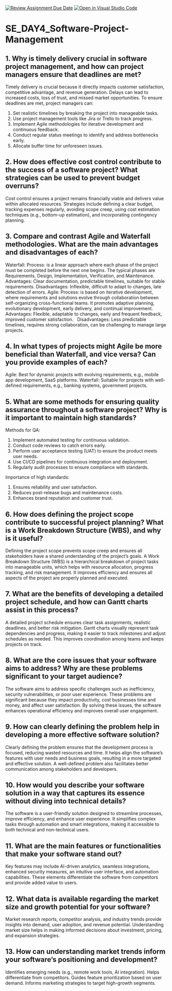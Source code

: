 [![Review Assignment Due Date](https://classroom.github.com/assets/deadline-readme-button-22041afd0340ce965d47ae6ef1cefeee28c7c493a6346c4f15d667ab976d596c.svg)](https://classroom.github.com/a/9pw6JKcu)
[![Open in Visual Studio Code](https://classroom.github.com/assets/open-in-vscode-2e0aaae1b6195c2367325f4f02e2d04e9abb55f0b24a779b69b11b9e10269abc.svg)](https://classroom.github.com/online_ide?assignment_repo_id=18475860&assignment_repo_type=AssignmentRepo)
# SE_DAY4_Software-Project-Management
## 1. Why is timely delivery crucial in software project management, and how can project managers ensure that deadlines are met?
Timely delivery is crucial because it directly impacts customer satisfaction, competitive advantage, and revenue generation. Delays can lead to increased costs, loss of trust, and missed market opportunities. To ensure deadlines are met, project managers can:
1. Set realistic timelines by breaking the project into manageable tasks.
2. Use project management tools like Jira or Trello to track progress.
3. Implement Agile methodologies for iterative development and continuous feedback.
4. Conduct regular status meetings to identify and address bottlenecks early.
5. Allocate buffer time for unforeseen issues.

## 2. How does effective cost control contribute to the success of a software project? What strategies can be used to prevent budget overruns?
Cost control ensures a project remains financially viable and delivers value within allocated resources.
Strategies include defining a clear budget, tracking expenses regularly, avoiding scope creep, using cost estimation techniques (e.g., bottom-up estimation), and incorporating contingency planning.

## 3. Compare and contrast Agile and Waterfall methodologies. What are the main advantages and disadvantages of each?
Waterfall:
Process: is a linear approach where each phase of the project must be completed before the next one begins. The typical phases are Requirements, Design, Implementation, Verification, and Maintenance.
Advantages: Clear documentation, predictable timelines, suitable for stable requirements.
Disadvantages: Inflexible, difficult to adapt to changes, late detection of errors.
Agile:
Process: is based on iterative development, where requirements and solutions evolve through collaboration between self-organizing cross-functional teams. It promotes adaptive planning, evolutionary development, early delivery, and continual improvement.
Advantages: Flexible, adaptable to changes, early and frequent feedback, improved customer satisfaction.   
Disadvantages: Less predictable timelines, requires strong collaboration, can be challenging to manage large projects.

## 4. In what types of projects might Agile be more beneficial than Waterfall, and vice versa? Can you provide examples of each?
Agile: Best for dynamic projects with evolving requirements, e.g., mobile app development, SaaS platforms.
Waterfall: Suitable for projects with well-defined requirements, e.g., banking systems, government projects.

## 5. What are some methods for ensuring quality assurance throughout a software project? Why is it important to maintain high standards?
Methods for QA:
1. Implement automated testing for continuous validation.
2. Conduct code reviews to catch errors early.
3. Perform user acceptance testing (UAT) to ensure the product meets user needs.
4. Use CI/CD pipelines for continuous integration and deployment.
5. Regularly audit processes to ensure compliance with standards.

Importance of high standards:
1. Ensures reliability and user satisfaction.
2. Reduces post-release bugs and maintenance costs.
3. Enhances brand reputation and customer trust.

## 6. How does defining the project scope contribute to successful project planning? What is a Work Breakdown Structure (WBS), and why is it useful?
Defining the project scope prevents scope creep and ensures all stakeholders have a shared understanding of the project’s goals. A Work Breakdown Structure (WBS) is a hierarchical breakdown of project tasks into manageable units, which helps with resource allocation, progress tracking, and risk management. It improves efficiency and ensures all aspects of the project are properly planned and executed.

## 7. What are the benefits of developing a detailed project schedule, and how can Gantt charts assist in this process?
A detailed project schedule ensures clear task assignments, realistic deadlines, and better risk mitigation. Gantt charts visually represent task dependencies and progress, making it easier to track milestones and adjust schedules as needed. This improves coordination among teams and keeps projects on track.

## 8. What are the core issues that your software aims to address? Why are these problems significant to your target audience?
The software aims to address specific challenges such as inefficiency, security vulnerabilities, or poor user experience. These problems are significant because they impact productivity, cost businesses time and money, and affect user satisfaction. By solving these issues, the software enhances operational efficiency and improves overall user engagement.

## 9. How can clearly defining the problem help in developing a more effective software solution?
Clearly defining the problem ensures that the development process is focused, reducing wasted resources and time. It helps align the software’s features with user needs and business goals, resulting in a more targeted and effective solution. A well-defined problem also facilitates better communication among stakeholders and developers.

## 10. How would you describe your software solution in a way that captures its essence without diving into technical details?
The software is a user-friendly solution designed to streamline processes, improve efficiency, and enhance user experience. It simplifies complex tasks through automation and smart integrations, making it accessible to both technical and non-technical users.

## 11. What are the main features or functionalities that make your software stand out?
Key features may include AI-driven analytics, seamless integrations, enhanced security measures, an intuitive user interface, and automation capabilities. These elements differentiate the software from competitors and provide added value to users.

## 12. What data is available regarding the market size and growth potential for your software?
Market research reports, competitor analysis, and industry trends provide insights into demand, user adoption, and revenue potential. Understanding market size helps in making informed decisions about investment, pricing, and expansion strategies.

## 13. How can understanding market trends inform your software’s positioning and development?
Identifies emerging needs (e.g., remote work tools, AI integration).
Helps differentiate from competitors.
Guides feature prioritization based on user demand.
Informs marketing strategies to target high-growth segments.

